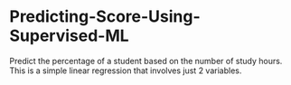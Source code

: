 # Predicting-Score-Using-Supervised-ML
Predict the percentage of a student based on the number of study hours. This is a simple linear regression that involves just 2 variables.
